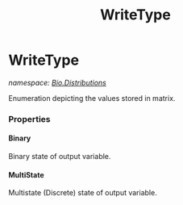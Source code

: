 ﻿---
title: WriteType
---

# WriteType
_namespace: [Bio.Distributions](N-Bio.Distributions.html)_

Enumeration depicting the values stored in matrix.



### Properties

#### Binary
Binary state of output variable.
#### MultiState
Multistate (Discrete) state of output variable.

